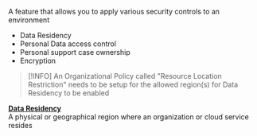 A feature that allows you to apply various security controls to an environment

* Data Residency
* Personal Data access control
* Personal support case ownership
* Encryption

 > [!INFO]
 > An Organizational Policy called "Resource Location Restriction" needs to be setup for the allowed region(s) for Data Residency to be enabled 

**<u>Data Residency</u>**  
A physical or geographical region where an organization or cloud service resides
